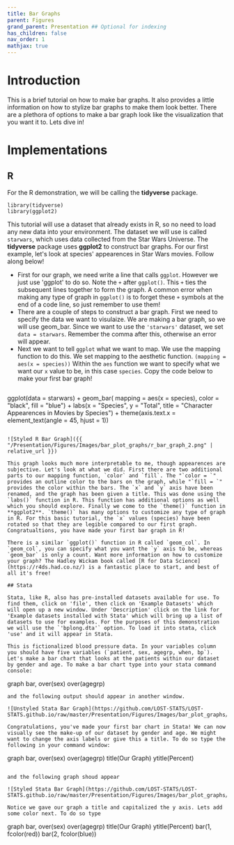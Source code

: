 ```yaml
---
title: Bar Graphs
parent: Figures
grand_parent: Presentation ## Optional for indexing
has_children: false
nav_order: 1
mathjax: true
---
```


# Introduction

This is a brief tutorial on how to make bar graphs. It also provides a little information on how to stylize bar graphs to make them look better. There are a plethora of options to make a bar graph look like the visualization that you want it to. Lets dive in!

# Implementations

## R


For the R demonstration, we will be calling the **tidyverse** package.

```r?example=bargraph
library(tidyverse)
library(ggplot2)
```

This tutorial will use a dataset that already exists in R, so no need to load any new data into your environment. The dataset we will use is called `starwars`, which uses data collected from the Star Wars Universe. The **tidyverse** package uses **ggplot2** to construct bar graphs. For our first example, let's look at species' appearences in Star Wars movies. Follow along below!
- First for our graph, we need write a line that calls `ggplot`. However we just use 'ggplot' to do so. Note the `+` after `ggplot()`. This `+` ties the subsequent lines together to form the graph. A common error when making any type of graph in `ggplot()` is to forget these `+` symbols at the end of a code line, so just remember to use them!
- There are a couple of steps to construct a bar graph. First we need to specify the data we want to  visulaize. We are making a bar graph, so we will use geom_bar. Since we want to use the `'starwars'` dataset, we set `data = starwars`. Remember the comma after this, otherwise an error will appear.
- Next we want to tell `ggplot` what we want to map. We use the mapping function to do this. We set mapping to the aesthetic function. `(mapping = aes(x = species))` Within the `aes` function we want to specify what we want our `x` value to be, in this case `species`. Copy the code below to make your first bar graph!

```r?example=bargraph

```
ggplot(data = starwars) +
  geom_bar( mapping = aes(x = species), color = "black", fill = "blue") +
  labs(x = "Species", y = "Total", title = "Character Appearences in Movies by Species") +
  theme(axis.text.x = element_text(angle = 45, hjust = 1))
```

![Styled R Bar Graph]({{ "/Presentation/Figures/Images/bar_plot_graphs/r_bar_graph_2.png" | relative_url }})

This graph looks much more interpretable to me, though appearences are subjective. Let's look at what we did. First there are two additional parts to our mapping function, `color` and `fill`. The "`color = `" provides an outline color to the bars on the graph, while "`fill = `" provides the color within the bars. The `x` and `y` axis have been renamed, and the graph has been given a title. This was done using the `labs()` function in R. This function has additional options as well which you should explore. Finally we come to the `theme()` function in **ggplot2**. `theme()` has many options to customize any type of graph in R. For this basic tutorial, the `x` values (species) have been rotated so that they are legible compared to our first graph. Congratualtions, you have made your first bar graph in R!

There is a similar `ggplot()` function in R called `geom_col`. In `geom_col`, you can specify what you want the `y` axis to be, whereas `geom_bar` is only a count. Want more information on how to customize your graph? The Hadley Wickam book called [R for Data Science](https://r4ds.had.co.nz/) is a fantastic place to start, and best of all it's free!

## Stata

Stata, like R, also has pre-installed datasets available for use. To find them, click on 'file', then click on 'Example Datasets' which will open up a new window. Under 'Description' click on the link for 'Example datasets installed with Stata' which will bring up a list of datasets to use for examples. For the purposes of this demonstration we will use the `'bplong.dta'` option. To load it into stata, click 'use' and it will appear in Stata.

This is fictionalized blood pressure data. In your variables column you should have five variables (`patient, sex, agegrp, when, bp`). Let's make a bar chart that looks at the patients within our dataset by gender and age. To make a bar chart type into your stata command console:

```
graph bar, over(sex) over(agegrp)
```
and the following output should appear in another window.

![Unstyled Stata Bar Graph](https://github.com/LOST-STATS/LOST-STATS.github.io/raw/master/Presentation/Figures/Images/bar_plot_graphs/bar_graph_1.png)

Congratulations, you've made your first bar chart in Stata! We can now visually see the make-up of our dataset by gender and age. We might want to change the axis labels or give this a title. To do so type the following in your command window:

```
graph bar, over(sex) over(agegrp) title(Our Graph) ytitle(Percent)
```

and the following graph shoud appear

![Styled Stata Bar Graph](https://github.com/LOST-STATS/LOST-STATS.github.io/raw/master/Presentation/Figures/Images/bar_plot_graphs/bar_graph_2.png)

Notice we gave our graph a title and capitalized the y axis. Lets add some color next. To do so type

```
graph bar, over(sex) over(agegrp) title(Our Graph) ytitle(Percent) bar(1, fcolor(red)) bar(2, fcolor(blue))
